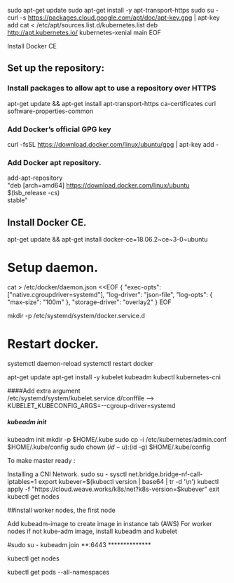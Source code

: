 sudo apt-get update
sudo apt-get install -y apt-transport-https
sudo su -
curl -s https://packages.cloud.google.com/apt/doc/apt-key.gpg | apt-key add
cat <<EOF > /etc/apt/sources.list.d/kubernetes.list
deb http://apt.kubernetes.io/ kubernetes-xenial main
EOF

Install Docker CE
## Set up the repository:
### Install packages to allow apt to use a repository over HTTPS
apt-get update && apt-get install apt-transport-https ca-certificates curl software-properties-common

### Add Docker’s official GPG key
curl -fsSL https://download.docker.com/linux/ubuntu/gpg | apt-key add -

### Add Docker apt repository.
add-apt-repository \
  "deb [arch=amd64] https://download.docker.com/linux/ubuntu \
  $(lsb_release -cs) \
  stable"

## Install Docker CE.
apt-get update && apt-get install docker-ce=18.06.2~ce~3-0~ubuntu

# Setup daemon.
cat > /etc/docker/daemon.json <<EOF
{
  "exec-opts": ["native.cgroupdriver=systemd"],
  "log-driver": "json-file",
  "log-opts": {
    "max-size": "100m"
  },
  "storage-driver": "overlay2"
}
EOF

mkdir -p /etc/systemd/system/docker.service.d

# Restart docker.
systemctl daemon-reload
systemctl restart docker
 
apt-get update
apt-get install -y kubelet kubeadm kubectl kubernetes-cni

####Add extra argument  
/etc/systemd/system/kubelet.service.d/conffile —> KUBELET_KUBECONFIG_ARGS=--cgroup-driver=systemd


##### kubeadm init
kubeadm init
mkdir -p $HOME/.kube
sudo cp -i /etc/kubernetes/admin.conf $HOME/.kube/config
sudo chown $(id -u):$(id -g) $HOME/.kube/config



To make master ready :

Installing a CNI Network.
sudo su -
sysctl net.bridge.bridge-nf-call-iptables=1
export kubever=$(kubectl version | base64 | tr -d '\n')
kubectl apply -f "https://cloud.weave.works/k8s/net?k8s-version=$kubever"
exit
kubectl get nodes

##install worker nodes, the first node

Add kubeadm-image to create image in instance tab (AWS)
For worker nodes if not kube-adm image, install kubeadm and kubelet


#sudo su -
kubeadm join **:6443 **************

kubectl get nodes
 
 kubectl get pods --all-namespaces
